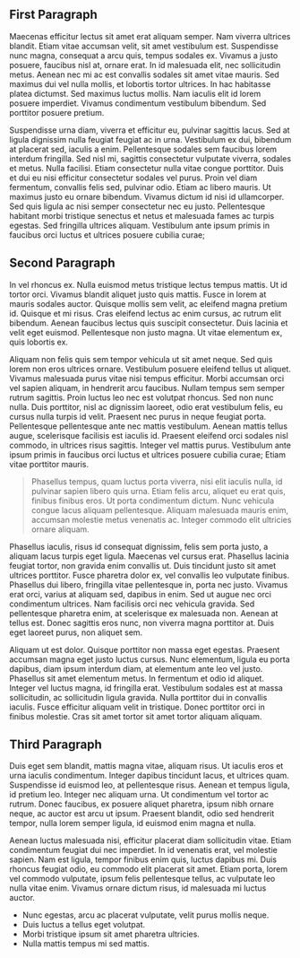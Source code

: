 ## First Paragraph

Maecenas efficitur lectus sit amet erat aliquam semper. Nam viverra ultrices blandit. Etiam vitae accumsan velit, sit amet vestibulum est. Suspendisse nunc magna, consequat a arcu quis, tempus sodales ex. Vivamus a justo posuere, faucibus nisl at, ornare erat. In id malesuada elit, nec sollicitudin metus. Aenean nec mi ac est convallis sodales sit amet vitae mauris. Sed maximus dui vel nulla mollis, et lobortis tortor ultrices. In hac habitasse platea dictumst. Sed maximus luctus mollis. Nam iaculis elit id lorem posuere imperdiet. Vivamus condimentum vestibulum bibendum. Sed porttitor posuere pretium.

Suspendisse urna diam, viverra et efficitur eu, pulvinar sagittis lacus. Sed at ligula dignissim nulla feugiat feugiat ac in urna. Vestibulum ex dui, bibendum at placerat sed, iaculis a enim. Pellentesque sodales sem faucibus lorem interdum fringilla. Sed nisl mi, sagittis consectetur vulputate viverra, sodales et metus. Nulla facilisi. Etiam consectetur nulla vitae congue porttitor. Duis et dui eu nisi efficitur consectetur sodales vel purus. Proin vel diam fermentum, convallis felis sed, pulvinar odio. Etiam ac libero mauris. Ut maximus justo eu ornare bibendum. Vivamus dictum id nisi id ullamcorper. Sed quis ligula ac nisi semper consectetur nec eu justo. Pellentesque habitant morbi tristique senectus et netus et malesuada fames ac turpis egestas. Sed fringilla ultrices aliquam. Vestibulum ante ipsum primis in faucibus orci luctus et ultrices posuere cubilia curae;

## Second Paragraph

In vel rhoncus ex. Nulla euismod metus tristique lectus tempus mattis. Ut id tortor orci. Vivamus blandit aliquet justo quis mattis. Fusce in lorem at mauris sodales auctor. Quisque mollis sem velit, ac eleifend magna pretium id. Quisque et mi risus. Cras eleifend lectus ac enim cursus, ac rutrum elit bibendum. Aenean faucibus lectus quis suscipit consectetur. Duis lacinia et velit eget euismod. Pellentesque non justo magna. Ut vitae elementum ex, quis lobortis ex.

Aliquam non felis quis sem tempor vehicula ut sit amet neque. Sed quis lorem non eros ultrices ornare. Vestibulum posuere eleifend tellus ut aliquet. Vivamus malesuada purus vitae nisi tempus efficitur. Morbi accumsan orci vel sapien aliquam, in hendrerit arcu faucibus. Nullam tempus sem semper rutrum sagittis. Proin luctus leo nec est volutpat rhoncus. Sed non nunc nulla. Duis porttitor, nisl ac dignissim laoreet, odio erat vestibulum felis, eu cursus nulla turpis id velit. Praesent nec purus in neque feugiat porta. Pellentesque pellentesque ante nec mattis vestibulum. Aenean mattis tellus augue, scelerisque facilisis est iaculis id. Praesent eleifend orci sodales nisl commodo, in ultrices risus sagittis. Integer vel mattis purus. Vestibulum ante ipsum primis in faucibus orci luctus et ultrices posuere cubilia curae; Etiam vitae porttitor mauris.

> Phasellus tempus, quam luctus porta viverra, nisi elit iaculis nulla, id pulvinar sapien libero quis urna. Etiam felis arcu, aliquet eu erat quis, finibus finibus eros. Ut porta condimentum dictum. Nunc vehicula congue lacus aliquam pellentesque. Aliquam malesuada mauris enim, accumsan molestie metus venenatis ac. Integer commodo elit ultricies ornare aliquam.

Phasellus iaculis, risus id consequat dignissim, felis sem porta justo, a aliquam lacus turpis eget ligula. Maecenas vel cursus erat. Phasellus lacinia feugiat tortor, non gravida enim convallis ut. Duis tincidunt justo sit amet ultrices porttitor. Fusce pharetra dolor ex, vel convallis leo vulputate finibus. Phasellus dui libero, fringilla vitae pellentesque in, porta nec justo. Vivamus erat orci, varius at aliquam sed, dapibus in enim. Sed ut augue nec orci condimentum ultrices. Nam facilisis orci nec vehicula gravida. Sed pellentesque pharetra enim, at scelerisque ex malesuada non. Aenean at tellus est. Donec sagittis eros nunc, non viverra magna porttitor at. Duis eget laoreet purus, non aliquet sem.

Aliquam ut est dolor. Quisque porttitor non massa eget egestas. Praesent accumsan magna eget justo luctus cursus. Nunc elementum, ligula eu porta dapibus, diam ipsum interdum diam, at elementum ante leo vel justo. Phasellus sit amet elementum metus. In fermentum et odio id aliquet. Integer vel luctus magna, id fringilla erat. Vestibulum sodales est at massa sollicitudin, ac sollicitudin ligula gravida. Nulla porttitor dui in convallis iaculis. Fusce efficitur aliquam velit in tristique. Donec porttitor orci in finibus molestie. Cras sit amet tortor sit amet tortor aliquam aliquam.

## Third Paragraph

Duis eget sem blandit, mattis magna vitae, aliquam risus. Ut iaculis eros et urna iaculis condimentum. Integer dapibus tincidunt lacus, et ultrices quam. Suspendisse id euismod leo, at pellentesque risus. Aenean et tempus ligula, id pretium leo. Integer nec aliquam urna. Ut condimentum vel tortor ac rutrum. Donec faucibus, ex posuere aliquet pharetra, ipsum nibh ornare neque, ac auctor est arcu ut ipsum. Praesent blandit, odio sed hendrerit tempor, nulla lorem semper ligula, id euismod enim magna et nulla.

Aenean luctus malesuada nisi, efficitur placerat diam sollicitudin vitae. Etiam condimentum feugiat dui nec imperdiet. In id venenatis erat, vel molestie sapien. Nam est ligula, tempor finibus enim quis, luctus dapibus mi. Duis rhoncus feugiat odio, eu commodo elit placerat sit amet. Etiam porta, lorem vel commodo vulputate, ipsum felis pellentesque tellus, ac vulputate leo nulla vitae enim. Vivamus ornare dictum risus, id malesuada mi luctus auctor.
- Nunc egestas, arcu ac placerat vulputate, velit purus mollis neque.
- Duis luctus a tellus eget volutpat.
- Morbi tristique ipsum sit amet pharetra ultricies.
- Nulla mattis tempus mi sed mattis.
